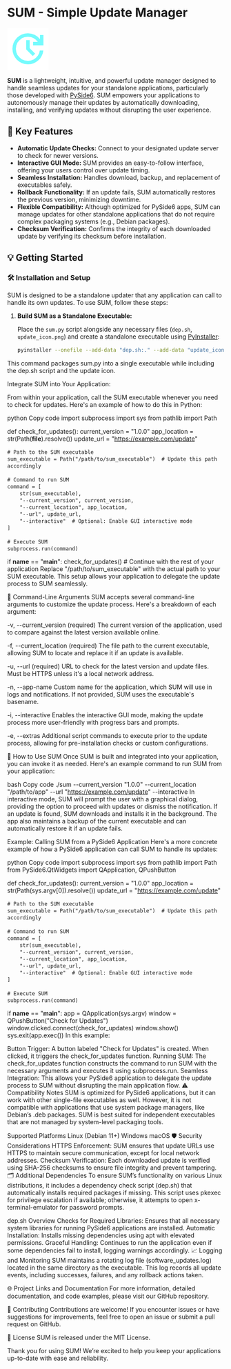 # SUM - Simple Update Manager

![SUM Icon](update_icon.png)

**SUM** is a lightweight, intuitive, and powerful update manager designed to handle seamless updates for your standalone applications, particularly those developed with [PySide6](https://pypi.org/project/PySide6/). SUM empowers your applications to autonomously manage their updates by automatically downloading, installing, and verifying updates without disrupting the user experience.

## 🎯 Key Features

- **Automatic Update Checks:** Connect to your designated update server to check for newer versions.
- **Interactive GUI Mode:** SUM provides an easy-to-follow interface, offering your users control over update timing.
- **Seamless Installation:** Handles download, backup, and replacement of executables safely.
- **Rollback Functionality:** If an update fails, SUM automatically restores the previous version, minimizing downtime.
- **Flexible Compatibility:** Although optimized for PySide6 apps, SUM can manage updates for other standalone applications that do not require complex packaging systems (e.g., Debian packages).
- **Checksum Verification:** Confirms the integrity of each downloaded update by verifying its checksum before installation.

## 💡 Getting Started

### 🛠 Installation and Setup

SUM is designed to be a standalone updater that any application can call to handle its own updates. To use SUM, follow these steps:

1. **Build SUM as a Standalone Executable:**

   Place the `sum.py` script alongside any necessary files (`dep.sh`, `update_icon.png`) and create a standalone executable using [PyInstaller](https://www.pyinstaller.org/):

   ```bash
   pyinstaller --onefile --add-data "dep.sh:." --add-data "update_icon.png:." sum.py
This command packages sum.py into a single executable while including the dep.sh script and the update icon.

Integrate SUM into Your Application:

From within your application, call the SUM executable whenever you need to check for updates. Here's an example of how to do this in Python:

python
Copy code
import subprocess
import sys
from pathlib import Path

def check_for_updates():
    current_version = "1.0.0"
    app_location = str(Path(__file__).resolve())
    update_url = "https://example.com/update"

    # Path to the SUM executable
    sum_executable = Path("/path/to/sum_executable")  # Update this path accordingly

    # Command to run SUM
    command = [
        str(sum_executable),
        "--current_version", current_version,
        "--current_location", app_location,
        "--url", update_url,
        "--interactive"  # Optional: Enable GUI interactive mode
    ]

    # Execute SUM
    subprocess.run(command)

if __name__ == "__main__":
    check_for_updates()
    # Continue with the rest of your application
Replace "/path/to/sum_executable" with the actual path to your SUM executable. This setup allows your application to delegate the update process to SUM seamlessly.

📜 Command-Line Arguments
SUM accepts several command-line arguments to customize the update process. Here's a breakdown of each argument:

-v, --current_version (required)
The current version of the application, used to compare against the latest version available online.

-f, --current_location (required)
The file path to the current executable, allowing SUM to locate and replace it if an update is available.

-u, --url (required)
URL to check for the latest version and update files. Must be HTTPS unless it's a local network address.

-n, --app-name
Custom name for the application, which SUM will use in logs and notifications. If not provided, SUM uses the executable's basename.

-i, --interactive
Enables the interactive GUI mode, making the update process more user-friendly with progress bars and prompts.

-e, --extras
Additional script commands to execute prior to the update process, allowing for pre-installation checks or custom configurations.

🚀 How to Use SUM
Once SUM is built and integrated into your application, you can invoke it as needed. Here's an example command to run SUM from your application:

bash
Copy code
./sum --current_version "1.0.0" --current_location "/path/to/app" --url "https://example.com/update" --interactive
In interactive mode, SUM will prompt the user with a graphical dialog, providing the option to proceed with updates or dismiss the notification. If an update is found, SUM downloads and installs it in the background. The app also maintains a backup of the current executable and can automatically restore it if an update fails.

Example: Calling SUM from a PySide6 Application
Here's a more concrete example of how a PySide6 application can call SUM to handle its updates:

python
Copy code
import subprocess
import sys
from pathlib import Path
from PySide6.QtWidgets import QApplication, QPushButton

def check_for_updates():
    current_version = "1.0.0"
    app_location = str(Path(sys.argv[0]).resolve())
    update_url = "https://example.com/update"

    # Path to the SUM executable
    sum_executable = Path("/path/to/sum_executable")  # Update this path accordingly

    # Command to run SUM
    command = [
        str(sum_executable),
        "--current_version", current_version,
        "--current_location", app_location,
        "--url", update_url,
        "--interactive"  # Optional: Enable GUI interactive mode
    ]

    # Execute SUM
    subprocess.run(command)

if __name__ == "__main__":
    app = QApplication(sys.argv)
    window = QPushButton("Check for Updates")
    window.clicked.connect(check_for_updates)
    window.show()
    sys.exit(app.exec())
In this example:

Button Trigger: A button labeled "Check for Updates" is created. When clicked, it triggers the check_for_updates function.
Running SUM: The check_for_updates function constructs the command to run SUM with the necessary arguments and executes it using subprocess.run.
Seamless Integration: This allows your PySide6 application to delegate the update process to SUM without disrupting the main application flow.
⚠️ Compatibility Notes
SUM is optimized for PySide6 applications, but it can work with other single-file executables as well. However, it is not compatible with applications that use system package managers, like Debian’s .deb packages. SUM is best suited for independent executables that are not managed by system-level packaging tools.

Supported Platforms
Linux (Debian 11+)
Windows
macOS
🛡 Security Considerations
HTTPS Enforcement: SUM ensures that update URLs use HTTPS to maintain secure communication, except for local network addresses.
Checksum Verification: Each downloaded update is verified using SHA-256 checksums to ensure file integrity and prevent tampering.
🗂 Additional Dependencies
To ensure SUM’s functionality on various Linux distributions, it includes a dependency check script (dep.sh) that automatically installs required packages if missing. This script uses pkexec for privilege escalation if available; otherwise, it attempts to open x-terminal-emulator for password prompts.

dep.sh Overview
Checks for Required Libraries: Ensures that all necessary system libraries for running PySide6 applications are installed.
Automatic Installation: Installs missing dependencies using apt with elevated permissions.
Graceful Handling: Continues to run the application even if some dependencies fail to install, logging warnings accordingly.
📈 Logging and Monitoring
SUM maintains a rotating log file (software_updates.log) located in the same directory as the executable. This log records all update events, including successes, failures, and any rollback actions taken.

🌐 Project Links and Documentation
For more information, detailed documentation, and code examples, please visit our GitHub repository.

🤝 Contributing
Contributions are welcome! If you encounter issues or have suggestions for improvements, feel free to open an issue or submit a pull request on GitHub.

📜 License
SUM is released under the MIT License.

Thank you for using SUM! We’re excited to help you keep your applications up-to-date with ease and reliability.

